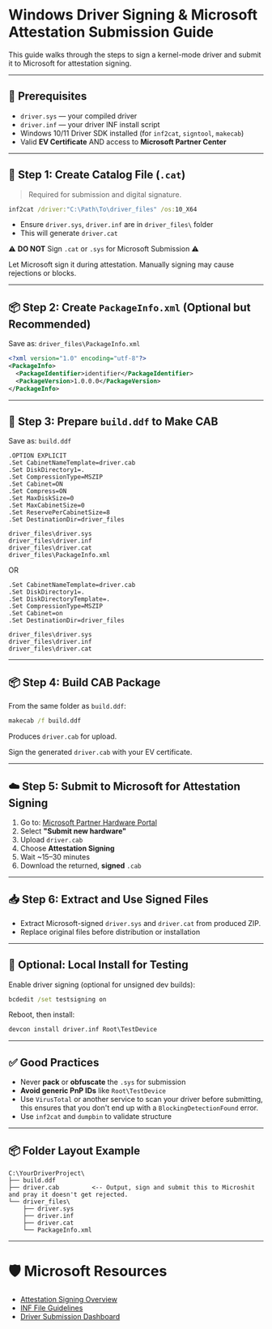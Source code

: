 
# Windows Driver Signing & Microsoft Attestation Submission Guide

This guide walks through the steps to sign a kernel-mode driver and submit it to Microsoft for attestation signing.

---

## 📁 Prerequisites

- `driver.sys` — your compiled driver
- `driver.inf` — your driver INF install script
- Windows 10/11 Driver SDK installed (for `inf2cat`, `signtool`, `makecab`)
- Valid **EV Certificate** AND access to **Microsoft Partner Center**

---

## 🧾 Step 1: Create Catalog File (`.cat`)

> Required for submission and digital signature.

```cmd
inf2cat /driver:"C:\Path\To\driver_files" /os:10_X64
```

- Ensure `driver.sys`, `driver.inf` are in `driver_files\` folder
- This will generate `driver.cat`
  

⚠️ **DO NOT** Sign `.cat` or `.sys` for Microsoft Submission ⚠️

Let Microsoft sign it during attestation. Manually signing may cause rejections or blocks.

---

## 📦 Step 2: Create `PackageInfo.xml` (Optional but Recommended)

Save as: `driver_files\PackageInfo.xml`

```xml
<?xml version="1.0" encoding="utf-8"?>
<PackageInfo>
  <PackageIdentifier>identifier</PackageIdentifier>
  <PackageVersion>1.0.0.0</PackageVersion>
</PackageInfo>
```

---

## 📄 Step 3: Prepare `build.ddf` to Make CAB

Save as: `build.ddf`

```ddf
.OPTION EXPLICIT
.Set CabinetNameTemplate=driver.cab
.Set DiskDirectory1=.
.Set CompressionType=MSZIP
.Set Cabinet=ON
.Set Compress=ON
.Set MaxDiskSize=0
.Set MaxCabinetSize=0
.Set ReservePerCabinetSize=8
.Set DestinationDir=driver_files

driver_files\driver.sys
driver_files\driver.inf
driver_files\driver.cat
driver_files\PackageInfo.xml
```

OR

```
.Set CabinetNameTemplate=driver.cab
.Set DiskDirectory1=.
.Set DiskDirectoryTemplate=.
.Set CompressionType=MSZIP
.Set Cabinet=on
.Set DestinationDir=driver_files

driver_files\driver.sys
driver_files\driver.inf
driver_files\driver.cat
```

---

## 📦 Step 4: Build CAB Package

From the same folder as `build.ddf`:

```cmd
makecab /f build.ddf
```

Produces `driver.cab` for upload.

Sign the generated `driver.cab` with your EV certificate.

---

## ☁️ Step 5: Submit to Microsoft for Attestation Signing

1. Go to: [Microsoft Partner Hardware Portal](https://partner.microsoft.com/dashboard/hardware)
2. Select **"Submit new hardware"**
3. Upload `driver.cab`
4. Choose **Attestation Signing**
5. Wait ~15–30 minutes
6. Download the returned, **signed** `.cab`

---

## 📥 Step 6: Extract and Use Signed Files

- Extract Microsoft-signed `driver.sys` and `driver.cat` from produced ZIP.
- Replace original files before distribution or installation

---

## 🧪 Optional: Local Install for Testing

Enable driver signing (optional for unsigned dev builds):

```cmd
bcdedit /set testsigning on
```

Reboot, then install:

```cmd
devcon install driver.inf Root\TestDevice
```

---

## ✅ Good Practices

- Never **pack** or **obfuscate** the `.sys` for submission
- **Avoid generic PnP IDs** like `Root\TestDevice`
- Use `VirusTotal` or another service to scan your driver before submitting, this ensures that you don't end up with a `BlockingDetectionFound` error.
- Use `inf2cat` and `dumpbin` to validate structure

---

## 📦 Folder Layout Example

```
C:\YourDriverProject\
├── build.ddf
├── driver.cab         <-- Output, sign and submit this to Microshit and pray it doesn't get rejected.
└── driver_files\
    ├── driver.sys
    ├── driver.inf
    ├── driver.cat
    └── PackageInfo.xml
```

---

# 🛡️ Microsoft Resources

- [Attestation Signing Overview](https://learn.microsoft.com/en-us/windows-hardware/drivers/dashboard/code-signing-attestation)
- [INF File Guidelines](https://learn.microsoft.com/en-us/windows-hardware/drivers/install/overview-of-inf-files)
- [Driver Submission Dashboard](https://partner.microsoft.com/dashboard/hardware)
